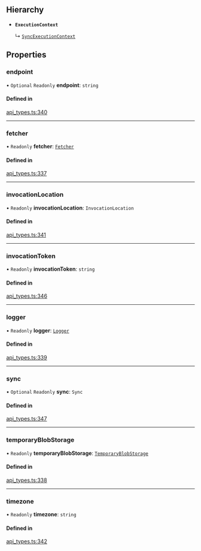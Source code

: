 ## Hierarchy

- **`ExecutionContext`**

  ↳ [`SyncExecutionContext`](SyncExecutionContext.md)

## Properties

### endpoint

• `Optional` `Readonly` **endpoint**: `string`

#### Defined in

[api_types.ts:340](https://github.com/coda/packs-sdk/blob/main/api_types.ts#L340)

___

### fetcher

• `Readonly` **fetcher**: [`Fetcher`](Fetcher.md)

#### Defined in

[api_types.ts:337](https://github.com/coda/packs-sdk/blob/main/api_types.ts#L337)

___

### invocationLocation

• `Readonly` **invocationLocation**: `InvocationLocation`

#### Defined in

[api_types.ts:341](https://github.com/coda/packs-sdk/blob/main/api_types.ts#L341)

___

### invocationToken

• `Readonly` **invocationToken**: `string`

#### Defined in

[api_types.ts:346](https://github.com/coda/packs-sdk/blob/main/api_types.ts#L346)

___

### logger

• `Readonly` **logger**: [`Logger`](Logger.md)

#### Defined in

[api_types.ts:339](https://github.com/coda/packs-sdk/blob/main/api_types.ts#L339)

___

### sync

• `Optional` `Readonly` **sync**: `Sync`

#### Defined in

[api_types.ts:347](https://github.com/coda/packs-sdk/blob/main/api_types.ts#L347)

___

### temporaryBlobStorage

• `Readonly` **temporaryBlobStorage**: [`TemporaryBlobStorage`](TemporaryBlobStorage.md)

#### Defined in

[api_types.ts:338](https://github.com/coda/packs-sdk/blob/main/api_types.ts#L338)

___

### timezone

• `Readonly` **timezone**: `string`

#### Defined in

[api_types.ts:342](https://github.com/coda/packs-sdk/blob/main/api_types.ts#L342)
